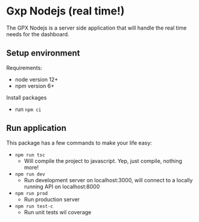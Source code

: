 # Gxp Nodejs (real time!)

The GPX Nodejs is a server side application that will handle the real time 
needs for the dashboard. 

## Setup environment

Requirements:
* node version 12+
* npm version 6+

Install packages
* run `npm ci`

## Run application

This package has a few commands to make your life easy:
* `npm run tsc`
    * Will compile the project to javascript. Yep, just compile, nothing more!
* `npm run dev`
    * Run development server on localhost:3000,  will connect to a locally 
    running API on localhost:8000
* `npm run prod`
    * Run production server
* `npm run test-c`
    * Run unit tests wil coverage
